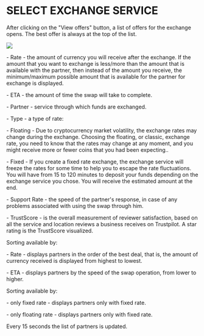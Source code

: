 # SELECT EXCHANGE SERVICE

After clicking on the "View offers" button, a list of offers for the exchange opens. The best offer is always at the top of the list.

![](../../.gitbook/assets/screenshot-nimbusweb.me-2022.05.13-15\_46\_43.png)

&#x20;\- Rate - the amount of currency you will receive after the exchange. If the amount that you want to exchange is less/more than the amount that is available with the partner, then instead of the amount you receive, the minimum/maximum possible amount that is available for the partner for exchange is displayed.

&#x20;\- ETA - the amount of time the swap will take to complete.

\- Partner - service through which funds are exchanged.

&#x20;\- Type - a type of rate:

&#x20;   \- Floating - Due to cryptocurrency market volatility, the exchange rates may change during the exchange. Choosing the floating, or classic, exchange rate, you need to know that the rates may change at any moment, and you might receive more or fewer coins that you had been expecting..

&#x20;   \- Fixed - If you create a fixed rate exchange, the exchange service will freeze the rates for some time to help you to escape the rate fluctuations. You will have from 15 to 120 minutes to deposit your funds depending on the exchange service you chose. You will receive the estimated amount at the end.

&#x20;\- Support Rate - the speed of the partner's response, in case of any problems associated with using the swap through him.

&#x20;\- TrustScore - is the overall measurement of reviewer satisfaction, based on all the service and location reviews a business receives on Trustpilot. A star rating is the TrustScore visualized.

Sorting available by:

&#x20;\- Rate - displays partners in the order of the best deal, that is, the amount of currency received is displayed from highest to lowest.

&#x20;\- ETA - displays partners by the speed of the swap operation, from lower to higher.

Sorting available by:

&#x20;\- only fixed rate - displays partners only with fixed rate.

&#x20;\- only floating rate - displays partners only with fixed rate.

Every 15 seconds the list of partners is updated.

